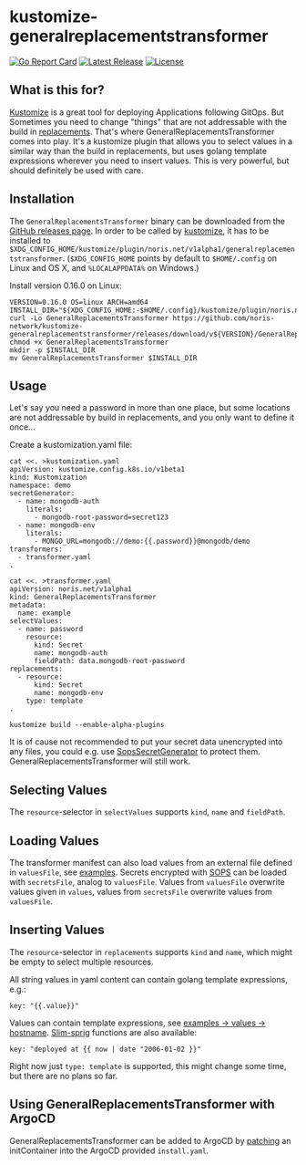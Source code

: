 # kustomize-generalreplacementstransformer

[![Go Report Card](https://goreportcard.com/badge/github.com/noris-network/kustomize-generalreplacementstransformer)](https://goreportcard.com/report/github.com/noris-network/kustomize-generalreplacementstransformer)
[![Latest Release](https://img.shields.io/github/v/release/noris-network/kustomize-generalreplacementstransformer?sort=semver)](https://github.com/noris-network/kustomize-generalreplacementstransformer/releases/latest)
[![License](https://img.shields.io/github/license/noris-network/kustomize-generalreplacementstransformer)](https://github.com/noris-network/kustomize-generalreplacementstransformer/blob/main/LICENSE)

## What is this for?
[Kustomize](https://github.com/kubernetes-sigs/kustomize) is a great tool
for deploying Applications following GitOps. But Sometimes you need to
change "things" that are not addressable with the build in
[replacements](https://kubectl.docs.kubernetes.io/references/kustomize/kustomization/replacements/).
That's where GeneralReplacementsTransformer comes into play. It's a kustomize
plugin that allows you to select values in a similar way than the build in
replacements, but uses golang template expressions wherever you need to insert
values. This is very powerful, but should definitely be used with care.

## Installation

The `GeneralReplacementsTransformer` binary can be downloaded from the
[GitHub releases page](https://github.com/noris-network/kustomize-generalreplacementstransformer/releases).
In order to be called by [kustomize](https://github.com/kubernetes-sigs/kustomize),
it has to be installed to `$XDG_CONFIG_HOME/kustomize/plugin/noris.net/v1alpha1/generalreplacementstransformer`.
(`$XDG_CONFIG_HOME` points by default to `$HOME/.config` on Linux and OS X, and `%LOCALAPPDATA%` on Windows.)

Install version 0.16.0 on Linux:

    VERSION=0.16.0 OS=linux ARCH=amd64
    INSTALL_DIR="${XDG_CONFIG_HOME:-$HOME/.config}/kustomize/plugin/noris.net/v1alpha1/generalreplacementstransformer"
    curl -Lo GeneralReplacementsTransformer https://github.com/noris-network/kustomize-generalreplacementstransformer/releases/download/v${VERSION}/GeneralReplacementsTransformer_${VERSION}_${OS}_${ARCH}
    chmod +x GeneralReplacementsTransformer
    mkdir -p $INSTALL_DIR
    mv GeneralReplacementsTransformer $INSTALL_DIR

## Usage

Let's say you need a password in more than one place, but some locations are not
addressable by build in replacements, and you only want to define it once...

Create a kustomization.yaml file:

    cat <<. >kustomization.yaml
    apiVersion: kustomize.config.k8s.io/v1beta1
    kind: Kustomization
    namespace: demo
    secretGenerator:
      - name: mongodb-auth
        literals:
          - mongodb-root-password=secret123
      - name: mongodb-env
        literals:
          - MONGO_URL=mongodb://demo:{{.password}}@mongodb/demo
    transformers:
      - transformer.yaml
    .

    cat <<. >transformer.yaml
    apiVersion: noris.net/v1alpha1
    kind: GeneralReplacementsTransformer
    metadata:
      name: example
    selectValues:
      - name: password
        resource:
          kind: Secret
          name: mongodb-auth
          fieldPath: data.mongodb-root-password
    replacements:
      - resource:
          kind: Secret
          name: mongodb-env
        type: template
    .

    kustomize build --enable-alpha-plugins

It is of cause not recommended to put your secret data unencrypted into any files,
you could e.g. use [SopsSecretGenerator](https://github.com/goabout/kustomize-sopssecretgenerator)
to protect them. GeneralReplacementsTransformer will still work.

## Selecting Values

The `resource`-selector in `selectValues` supports `kind`, `name` and `fieldPath`.

## Loading Values

The transformer manifest can also load values from an external file defined in
`valuesFile`, see [examples](examples/transformer.yaml#L10). Secrets encrypted with
[SOPS](https://github.com/mozilla/sops) can be loaded with `secretsFile`, analog
to `valuesFile`. Values from `valuesFile` overwrite values given in `values`, values
from `secretsFile` overwrite values from `valuesFile`.

## Inserting Values

The `resource`-selector in `replacements` supports `kind` and `name`, which might
be empty to select multiple resources.

All string values in yaml content can contain golang template expressions, e.g.:

    key: "{{.value}}"

Values can contain template expressions, see
[examples -> values -> hostname](examples/transformer.yaml#L7-L8).
[Slim-sprig](https://go-task.github.io/slim-sprig/) functions are also available:

    key: "deployed at {{ now | date "2006-01-02 }}"

Right now just `type: template` is supported, this might change some time, but there
are no plans so far.

## Using GeneralReplacementsTransformer with ArgoCD

GeneralReplacementsTransformer can be added to ArgoCD by [patching](doc/argocd.md)
an initContainer into the ArgoCD provided `install.yaml`.
